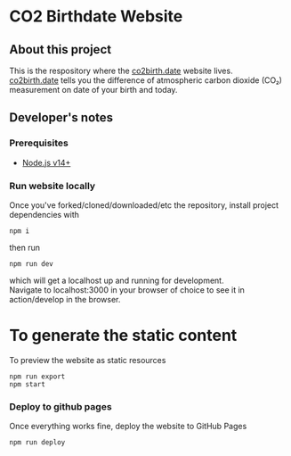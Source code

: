 # CO2 Birthdate Website

## About this project

This is the respository where the [co2birth.date](https://co2birth.date) website lives.  
[co2birth.date](https://co2birth.date) tells you the difference of atmospheric carbon dioxide (CO₂) measurement on date of your birth and today.




## Developer's notes

### Prerequisites

- [Node.js v14+](https://nodejs.org/en/download/current/)

### Run website locally

Once you've forked/cloned/downloaded/etc the repository, install project dependencies with
```
npm i
```
then run
```
npm run dev
```
which will get a localhost up and running for development.  
Navigate to localhost:3000 in your browser of choice to see it in action/develop in the browser.

# To generate the static content

To preview the website as static resources
```
npm run export
npm start
```

### Deploy to github pages

Once everything works fine, deploy the website to GitHub Pages
```
npm run deploy
```
